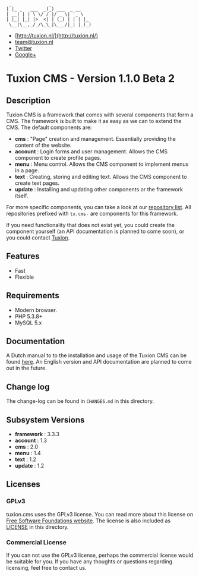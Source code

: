 ```
 _              _               
| |_ _   ___  _(_) ___  _ __    
| __| | | \ \/ / |/ _ \| '_ \   
| |_| |_| |>  <| | (_) | | | |_ 
 \__|\__,_/_/\_\_|\___/|_| |_(_) 
```

* [http://tuxion.nl/](http://tuxion.nl/)
* [team@tuxion.nl](mailto:team@tuxion.nl)
* [Twitter](http://twitter.com/Tuxion)
* [Google+](http://tuxion.nl/+)

# Tuxion CMS - Version 1.1.0 Beta 2

## Description

Tuxion CMS is a framework that comes with several components that form a CMS. The
framework is built to make it as easy as we can to extend the CMS. The default components
are:

* __cms__     : "Page" creation and management. Essentially providing the content of the website.
* __account__ : Login forms and user management. Allows the CMS component to create profile pages.
* __menu__    : Menu control. Allows the CMS component to implement menus in a page.
* __text__    : Creating, storing and editing text. Allows the CMS component to create text pages.
* __update__  : Installing and updating other components or the framework itself.

For more specific components, you can take a look at our
[repository list](https://github.com/Tuxion). All repositories prefixed with `tx.cms-` are
components for this framework.

If you need functionality that does not exist yet, you could create the component yourself
(an API documentation is planned to come soon), or you could contact
[Tuxion](http://web.tuxion.nl/).

## Features

* Fast
* Flexible

## Requirements

* Modern browser.
* PHP 5.3.8+
* MySQL 5.x

## Documentation

A Dutch manual to to the installation and usage of the Tuxion CMS can be found
[here](http://handleiding.tuxion.nl/). An English version and API documentation are
planned to come out in the future.

## Change log

The change-log can be found in `CHANGES.md` in this directory.

## Subsystem Versions

* __framework__ : 3.3.3
* __account__   : 1.3
* __cms__       : 2.0
* __menu__      : 1.4
* __text__      : 1.2
* __update__    : 1.2

## Licenses

### GPLv3

tuxion.cms uses the GPLv3 license. You can read more about this license on [Free Software
Foundations website](http://www.gnu.org/licenses/gpl-3.0.html). The license is also
included as [LICENSE](https://raw.github.com/Tuxion/tuxion.cms/master/LICENSE) in this
directory.

### Commercial License

If you can not use the GPLv3 license, perhaps the commercial license would be suitable for
you. If you have any thoughts or questions regarding licensing, feel free to contact us.

